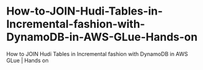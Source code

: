 # How-to-JOIN-Hudi-Tables-in-Incremental-fashion-with-DynamoDB-in-AWS-GLue-Hands-on
How to JOIN Hudi Tables in Incremental fashion with DynamoDB in AWS GLue | Hands on

